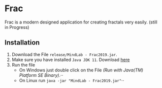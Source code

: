 # Frac
Frac is a modern designed application for creating fractals very easily. (still in Progress)

## Installation
1. Download the File `release/MindLab - Frac2019.jar`.
2. Make sure you have installed `Java JDK 11`. Download [here](https://www.oracle.com/technetwork/java/javase/downloads/jdk11-downloads-5066655.html)
3. Run the file
   * On Windows just double click on the File _(Run with Java(TM) Platform SE Binary)_.⋅⋅
   * On Linux run `java -jar "MindLab - Frac2019.jar"`⋅⋅
